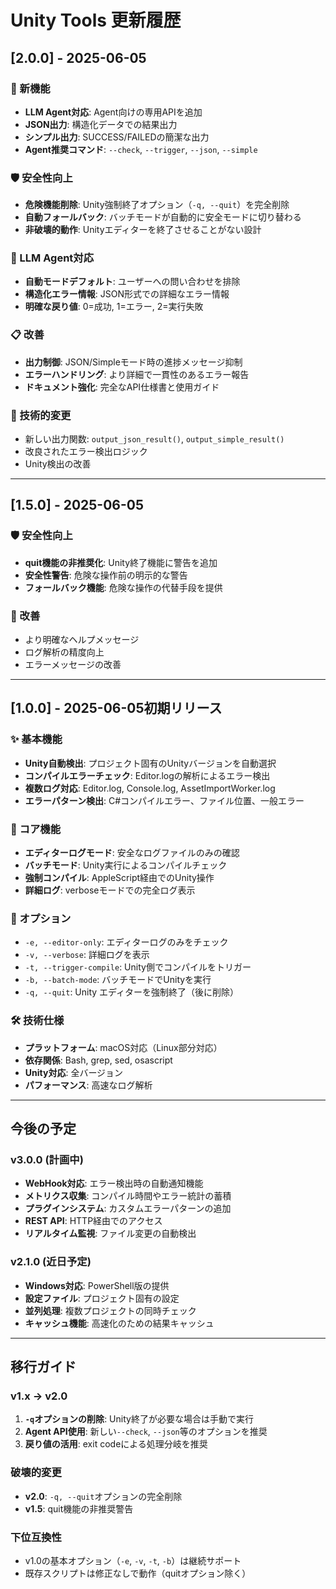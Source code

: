 # Unity Tools 更新履歴

## [2.0.0] - 2025-06-05

### 🚀 新機能
- **LLM Agent対応**: Agent向けの専用APIを追加
- **JSON出力**: 構造化データでの結果出力
- **シンプル出力**: SUCCESS/FAILEDの簡潔な出力
- **Agent推奨コマンド**: `--check`, `--trigger`, `--json`, `--simple`

### 🛡️ 安全性向上
- **危険機能削除**: Unity強制終了オプション（`-q, --quit`）を完全削除
- **自動フォールバック**: バッチモードが自動的に安全モードに切り替わる
- **非破壊的動作**: Unityエディターを終了させることがない設計

### 🤖 LLM Agent対応
- **自動モードデフォルト**: ユーザーへの問い合わせを排除
- **構造化エラー情報**: JSON形式での詳細なエラー情報
- **明確な戻り値**: 0=成功, 1=エラー, 2=実行失敗

### 📋 改善
- **出力制御**: JSON/Simpleモード時の進捗メッセージ抑制
- **エラーハンドリング**: より詳細で一貫性のあるエラー報告
- **ドキュメント強化**: 完全なAPI仕様書と使用ガイド

### 🔧 技術的変更
- 新しい出力関数: `output_json_result()`, `output_simple_result()`
- 改良されたエラー検出ロジック
- Unity検出の改善

---

## [1.5.0] - 2025-06-05

### 🛡️ 安全性向上
- **quit機能の非推奨化**: Unity終了機能に警告を追加
- **安全性警告**: 危険な操作前の明示的な警告
- **フォールバック機能**: 危険な操作の代替手段を提供

### 🔧 改善
- より明確なヘルプメッセージ
- ログ解析の精度向上
- エラーメッセージの改善

---

## [1.0.0] - 2025-06-05初期リリース

### ✨ 基本機能
- **Unity自動検出**: プロジェクト固有のUnityバージョンを自動選択
- **コンパイルエラーチェック**: Editor.logの解析によるエラー検出
- **複数ログ対応**: Editor.log, Console.log, AssetImportWorker.log
- **エラーパターン検出**: C#コンパイルエラー、ファイル位置、一般エラー

### 🎯 コア機能
- **エディターログモード**: 安全なログファイルのみの確認
- **バッチモード**: Unity実行によるコンパイルチェック
- **強制コンパイル**: AppleScript経由でのUnity操作
- **詳細ログ**: verboseモードでの完全ログ表示

### 🔧 オプション
- `-e, --editor-only`: エディターログのみをチェック
- `-v, --verbose`: 詳細ログを表示
- `-t, --trigger-compile`: Unity側でコンパイルをトリガー
- `-b, --batch-mode`: バッチモードでUnityを実行
- `-q, --quit`: Unity エディターを強制終了（後に削除）

### 🛠️ 技術仕様
- **プラットフォーム**: macOS対応（Linux部分対応）
- **依存関係**: Bash, grep, sed, osascript
- **Unity対応**: 全バージョン
- **パフォーマンス**: 高速なログ解析

---

## 今後の予定

### v3.0.0 (計画中)
- **WebHook対応**: エラー検出時の自動通知機能
- **メトリクス収集**: コンパイル時間やエラー統計の蓄積
- **プラグインシステム**: カスタムエラーパターンの追加
- **REST API**: HTTP経由でのアクセス
- **リアルタイム監視**: ファイル変更の自動検出

### v2.1.0 (近日予定)
- **Windows対応**: PowerShell版の提供
- **設定ファイル**: プロジェクト固有の設定
- **並列処理**: 複数プロジェクトの同時チェック
- **キャッシュ機能**: 高速化のための結果キャッシュ

---

## 移行ガイド

### v1.x → v2.0
1. **`-q`オプションの削除**: Unity終了が必要な場合は手動で実行
2. **Agent API使用**: 新しい`--check`, `--json`等のオプションを推奨
3. **戻り値の活用**: exit codeによる処理分岐を推奨

### 破壊的変更
- **v2.0**: `-q, --quit`オプションの完全削除
- **v1.5**: quit機能の非推奨警告

### 下位互換性
- v1.0の基本オプション（`-e`, `-v`, `-t`, `-b`）は継続サポート
- 既存スクリプトは修正なしで動作（quitオプション除く）